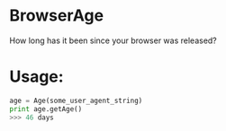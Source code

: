BrowserAge
==========

How long has it been since your browser was released?

# Usage:
```python
age = Age(some_user_agent_string)
print age.getAge()
>>> 46 days
```